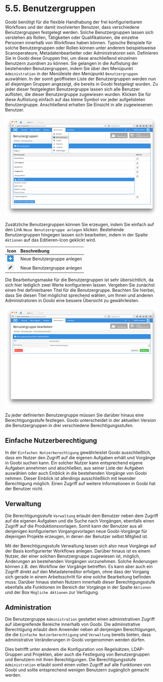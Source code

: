 # 5.5. Benutzergruppen

Goobi benötigt für die flexible Handhabung der frei konfigurierbaren Workflows und der damit involvierten Benutzer, dass verschiedene Benutzergruppen festgelegt werden. Solche Benutzergruppen lassen sich verstehen als Rollen, Tätigkeiten oder Qualifikationen, die einzelne Personen innerhalb von Workflows haben können.  Typische Beispiele für solche Benutzergruppen oder Rollen können unter anderem beispielsweise Scanoperateure, Metadatenbearbeiter oder Administratoren sein. Definieren Sie in Goobi diese Gruppen frei, um diese anschließend einzelnen Benutzern zuordnen zu können.  Sie gelangen in die Auflistung der bestehenden Benutzergruppen, indem Sie über den Menüpunkt `Administration` in der Menüleiste den Menüpunkt `Benutzergruppen` auswählen. In der somit geöffneten Liste der Benutzergruppen werden nun all diejenigen Gruppen angezeigt, die bereits in Goobi festgelegt wurden. Zu jeder dieser festgelegten Benutzergruppe lassen sich alle Benutzer auflisten, die dieser Benutzergruppe zugewiesen wurden. Klicken Sie für diese Auflistung einfach auf das kleine Symbol vor jeder aufgelisteten Benutzergruppe. Anschließend erhalten Sie Einsicht in alle zugewiesenen Benutzer.

![Auflistung aller bereits konfigurierten Benutzergruppen und der zugewiesenen Benutzer](../.gitbook/assets/066d.png)

Zusätzliche Benutzergruppen können Sie erzeugen, indem Sie einfach auf den Link `Neue Benutzergruppe anlegen` klicken. Bestehende Benutzergruppen hingegen lassen sich bearbeiten, indem in der Spalte `Aktionen` auf das Editieren-Icon geklickt wird.

| Icon | Beschreibung |
| :--- | :--- |
| ![ruleset\_02.png](../.gitbook/assets/ruleset_02.png) | Neue Benutzergruppe anlegen |
| ![ruleset\_01.png](../.gitbook/assets/ruleset_01.png) |  Neue Benutzergruppe anlegen |

Die Bearbeitungsmaske für die Benutzergruppen ist sehr übersichtlich, da sich hier lediglich zwei Werte konfigurieren lassen. Vergeben Sie zunächst einen frei definierbaren Titel für die Benutzergruppe. Beachten Sie hierbei, dass Sie diesen Titel möglichst sprechend wählen, um Ihnen und anderen Administratoren in Goobi eine bessere Übersicht zu gewährleisten.

![Eine Benutzergruppe bearbeiten](../.gitbook/assets/067d.png)

Zu jeder definierten Benutzergruppe müssen Sie darüber hinaus eine Berechtigungsstufe festlegen. Goobi unterscheidet in der aktuellen Version die Benutzergruppen in drei verschiedene Berechtigungsstufen.

## Einfache Nutzerberechtigung

In der `Einfachen Nutzerberechtigung` gewährleistet Goobi ausschließlich, dass ein Nutzer den Zugriff auf die eigenen Aufgaben erhält und Vorgänge in Goobi suchen kann. Ein solcher Nutzer kann entsprechend eigene Aufgaben annehmen und abschließen, aus seiner Liste der Aufgaben auswählen oder auch Einblick in die bestehenden Vorgänge von Goobi nehmen. Dieser Einblick ist allerdings ausschließlich mit lesender Berechtigung möglich. Einen Zugriff auf weitere Informationen in Goobi hat der Benutzer nicht.

## Verwaltung

Die Berechtigungsstufe `Verwaltung` erlaubt dem Benutzer neben dem Zugriff auf die eigenen Aufgaben und die Suche nach Vorgängen, ebenfalls einen Zugriff auf die Produktionsvorlagen. Somit kann der Benutzer aus all denjenigen konfigurierten Vorgangsvorlagen neue Goobi-Vorgänge für diejenigen Projekte erzeugen, in denen der Benutzer selbst Mitglied ist. 

Mit der Berechtigungsstufe Verwaltung lassen sich also neue Vorgänge auf der Basis konfigurierter Workflows anlegen. Darüber hinaus ist es einem Nutzer, der einer solchen Benutzergruppe zugewiesen ist, möglich, Änderungen an bestehenden Vorgängen vorzunehmen. Solche Änderungen können z.B. den Workflow der Vorgänge betreffen. Es kann aber auch ein Zugriff direkt auf den Metadateneditor erfolgen, ohne dass der Vorgang sich gerade in einem Arbeitsschritt für eine solche Bearbeitung befinden muss. Darüber hinaus stehen Nutzern innerhalb dieser Berechtigungsstufe ebenfalls alle Funktionen im Bereich der Vorgänge in der Spalte `Aktionen` und der Box `Mögliche Aktionen` zur Verfügung.

## Administration

Die Benutzergruppe `Administration` gestattet einen administrativen Zugriff auf übergreifende Bereiche innerhalb von Goobi. Die administrative Berechtigung erlaubt dem Anwender neben all denjenigen Berechtigungen, die die `Einfache Nutzerberechtigung` und `Verwaltung` bereits bieten, dass administrative Veränderungen in Goobi vorgenommen werden dürfen. 

Dies betrifft unter anderem die Konfiguration von Regelsätzen, LDAP-Gruppen und Projekten, aber auch die Festlegung von Benutzergruppen und Benutzern mit ihren Berechtigungen. Die Berechtigungsstufe `Administration` erlaubt somit einen vollen Zugriff auf alle Funktionen von Goobi und sollte entsprechend wenigen Benutzern zugänglich gemacht werden.



